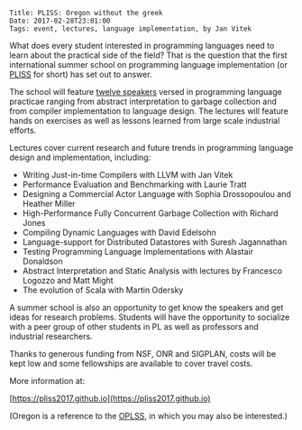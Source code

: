    Title: PLISS: Oregon without the greek
    Date: 2017-02-28T23:01:00
    Tags: event, lectures, language implementation, by Jan Vitek

What does every student interested in programming languages need to
learn about the practical side of the field? That is the question that
the first international summer school on programming language
implementation (or [PLISS](https://pliss2017.github.io) for short) has
set out to answer.

<!-- more -->

The school will feature [twelve
speakers](https://pliss2017.github.io/speakers.html) versed in
programming language practicae ranging from abstract interpretation to
garbage collection and from compiler implementation to language
design. The lectures will feature hands on exercises as well as lessons
learned from large scale industrial efforts.

Lectures cover current research and future trends in programming
language design and implementation, including:

- Writing Just-in-time Compilers with LLVM with Jan Vitek
- Performance Evaluation and Benchmarking with Laurie Tratt
- Designing a Commercial Actor Language with Sophia Drossopoulou and Heather Miller
- High-Performance Fully Concurrent Garbage Collection with Richard Jones
- Compiling Dynamic Languages with David Edelsohn
- Language-support for Distributed Datastores with Suresh Jagannathan
- Testing Programming Language Implementations with Alastair Donaldson
- Abstract Interpretation and Static Analysis with lectures by Francesco Logozzo and Matt Might
- The evolution of Scala with Martin Odersky

A summer school is also an opportunity to get know the speakers and
get ideas for research problems. Students will have the opportunity to
socialize with a peer group of other students in PL as well as
professors and industrial researchers.

Thanks to generous funding from NSF, ONR and SIGPLAN, costs will be
kept low and some fellowships are available to cover travel costs.

More information at:

[https://pliss2017.github.io](https://pliss2017.github.io)

(Oregon is a reference to the
[OPLSS](https://www.cs.uoregon.edu/research/summerschool/summer17/),
in which you may also be interested.)
